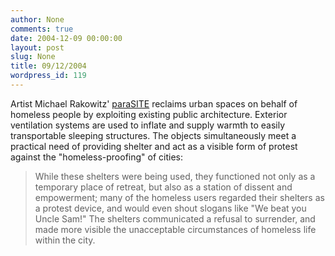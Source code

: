 ```yaml
---
author: None
comments: true
date: 2004-12-09 00:00:00
layout: post
slug: None
title: 09/12/2004
wordpress_id: 119
---
```


Artist Michael Rakowitz' [paraSITE](http://www.possibleutopia.com/mike/) reclaims urban spaces on behalf of homeless people by exploiting existing public architecture. Exterior ventilation systems are used to inflate and supply warmth to easily transportable sleeping structures. The objects simultaneously meet a practical need of providing shelter and act as a visible form of protest against the "homeless-proofing" of cities:





> While these shelters were being used, they functioned not only as a temporary place of retreat, but also as a station of dissent and empowerment; many of the homeless users regarded their shelters as a protest device, and would even shout slogans like "We beat you Uncle Sam!" The shelters communicated a refusal to surrender, and made more visible the unacceptable circumstances of homeless life within the city.
